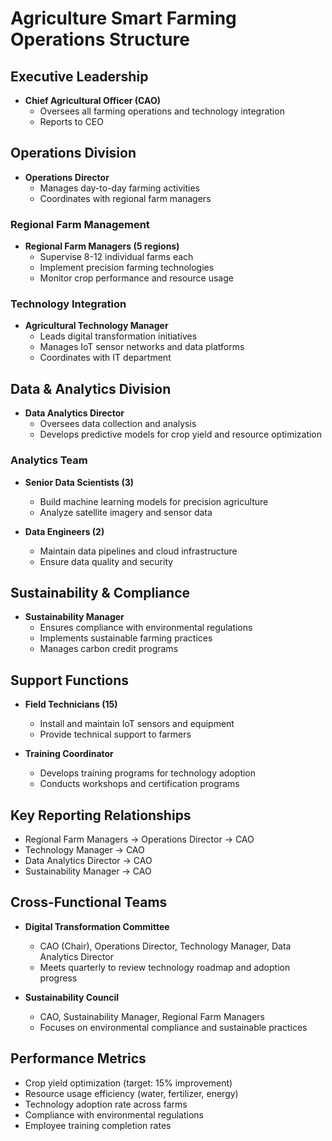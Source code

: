 # Agriculture Smart Farming Operations Structure

## Executive Leadership
- **Chief Agricultural Officer (CAO)**
  - Oversees all farming operations and technology integration
  - Reports to CEO

## Operations Division
- **Operations Director**
  - Manages day-to-day farming activities
  - Coordinates with regional farm managers

### Regional Farm Management
- **Regional Farm Managers (5 regions)**
  - Supervise 8-12 individual farms each
  - Implement precision farming technologies
  - Monitor crop performance and resource usage

### Technology Integration
- **Agricultural Technology Manager**
  - Leads digital transformation initiatives
  - Manages IoT sensor networks and data platforms
  - Coordinates with IT department

## Data & Analytics Division
- **Data Analytics Director**
  - Oversees data collection and analysis
  - Develops predictive models for crop yield and resource optimization

### Analytics Team
- **Senior Data Scientists (3)**
  - Build machine learning models for precision agriculture
  - Analyze satellite imagery and sensor data

- **Data Engineers (2)**
  - Maintain data pipelines and cloud infrastructure
  - Ensure data quality and security

## Sustainability & Compliance
- **Sustainability Manager**
  - Ensures compliance with environmental regulations
  - Implements sustainable farming practices
  - Manages carbon credit programs

## Support Functions
- **Field Technicians (15)**
  - Install and maintain IoT sensors and equipment
  - Provide technical support to farmers

- **Training Coordinator**
  - Develops training programs for technology adoption
  - Conducts workshops and certification programs

## Key Reporting Relationships
- Regional Farm Managers → Operations Director → CAO
- Technology Manager → CAO
- Data Analytics Director → CAO
- Sustainability Manager → CAO

## Cross-Functional Teams
- **Digital Transformation Committee**
  - CAO (Chair), Operations Director, Technology Manager, Data Analytics Director
  - Meets quarterly to review technology roadmap and adoption progress

- **Sustainability Council**
  - CAO, Sustainability Manager, Regional Farm Managers
  - Focuses on environmental compliance and sustainable practices

## Performance Metrics
- Crop yield optimization (target: 15% improvement)
- Resource usage efficiency (water, fertilizer, energy)
- Technology adoption rate across farms
- Compliance with environmental regulations
- Employee training completion rates